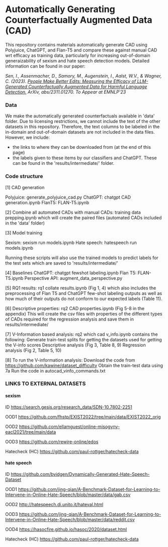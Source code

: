 # Automatically Generating Counterfactually Augmented Data (CAD)

This repository contains materials automatically generate CAD using Polyjuice, ChatGPT, and Flan-T5 and compare these against manual CAD wrt efficacy as training data, particularly for increasing out-of-domain generaizability of sexism and hate speech detection models. Detailed information can be found in our paper:

*Sen, I., Assenmacher, D., Samory, M., Augenstein, I., Aalst, W.V., & Wagner, C. (2023). [People Make Better Edits: Measuring the Efficacy of LLM-Generated Counterfactually Augmented Data for Harmful Language Detection.](https://arxiv.org/abs/2311.01270) ArXiv, abs/2311.01270. To Appear at EMNLP'23*

### Data

We make the automatically generated counterfactuals available in 'data' folder. Due to licensing restrictions, we cannot include the text of the other datasets in this repository. Therefore, the text columns to be labeled in the in-domain and out-of-domain datasets are not included in the data files. However, we include:
- the links to where they can be downloaded from (at the end of this page)
- the labels given to these items by our classifiers and ChatGPT. These can be found in the 'results/intermediate/' folder.

### Code structure

[1] CAD generation

Polyjuice: generate_polyjuice_cad.py
ChatGPT: chatgpt CAD generation.ipynb
FlanT5: FLAN-T5.ipynb

[2] Combine all automated CADs with manual CADs: training data prepping.ipynb which will create the paired files (automated CADs included in the 'data' folder)

[3] Model training

Sexism: sexism run models.ipynb
Hate speech: hatespeech run models.ipynb

Running these scripts will also use the trained models to predict labels for the test sets which are saved to 'results/intermediate/'

[4] Baselines
ChatGPT: chatgpt fewshot labeling.ipynb
Flan T5: FLAN-T5.ipynb
Perspective API: augment_data_perspective.py

[5] RQ1 results: rq1 collate results.ipynb (Fig 1, 4) which also includes the preprocessing of Flan T5 and ChatGPT few-shot labeling outputs as well as how much of their outputs do not conform to our expected labels (Table 11). 

[6] Descriptive properties: rq2 CAD properties.ipynb (Fig 5-8 in the appendix)
This will create the csv files with properties of the different types of CADs required for the regression analysis and save them in results/intermediate/

[7] V-Information based analysis:  rq2 which cad v_info.ipynb contains the following:
Generate train-test splits for getting the datasets used for getting the V-info scores
Descriptive analysis (Fig 3, Table 8, 9)
Regression analysis (Fig 2, Table 5, 10)

[8] To run the V-information analysis:
Download the code from https://github.com/kawine/dataset_difficulty 
Obtain the train-test data using 7a
Run the code in autocad_vinfo_commands.txt


### LINKS TO EXTERNAL DATASETS

#### sexism

ID	https://search.gesis.org/research_data/SDN-10.7802-2251

OOD1	https://github.com/fhstp/EXIST2022/tree/main/data/EXIST2022_orig

OOD2	https://github.com/ellamguest/online-misogyny-eacl2021/tree/main/data

OOD3	https://github.com/rewire-online/edos

Hatecheck (HC)	https://github.com/paul-rottger/hatecheck-data

#### hate speech

ID	https://github.com/bvidgen/Dynamically-Generated-Hate-Speech-Dataset

OOD1	https://github.com/jing-qian/A-Benchmark-Dataset-for-Learning-to-Intervene-in-Online-Hate-Speech/blob/master/data/gab.csv

OOD2	http://hatespeech.di.unito.it/hateval.html

OOD3	https://github.com/jing-qian/A-Benchmark-Dataset-for-Learning-to-Intervene-in-Online-Hate-Speech/blob/master/data/reddit.csv

OOD4	https://hasocfire.github.io/hasoc/2020/dataset.html

Hatecheck (HC)	https://github.com/paul-rottger/hatecheck-data
